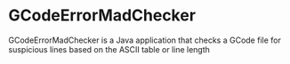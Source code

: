 # GCodeErrorMadChecker
GCodeErrorMadChecker is a Java application that checks a GCode file for suspicious lines based on the ASCII table or line length
